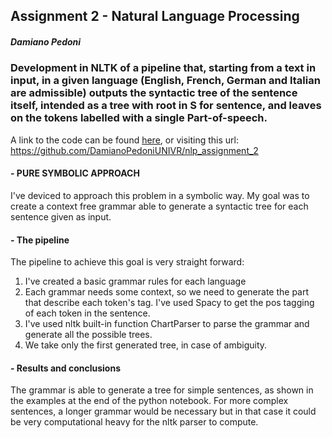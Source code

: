 ## Assignment 2 - Natural Language Processing
##### Damiano Pedoni
### Development in NLTK of a pipeline that, starting from a text in input, in a given language (English, French, German and Italian are admissible) outputs the syntactic tree of the sentence itself, intended as a tree with root in S for sentence, and leaves on the tokens labelled with a single Part-of-speech.

A link to the code can be found [here](https://github.com/DamianoPedoniUNIVR/nlp_assignment_2), or visiting this url: https://github.com/DamianoPedoniUNIVR/nlp_assignment_2

#### - PURE SYMBOLIC APPROACH
I've deviced to approach this problem in a symbolic way. My goal was to create a context free grammar able to generate a syntactic tree for each sentence given as input.

#### - The pipeline
The pipeline to achieve this goal is very straight forward:<br>
1) I've created a basic grammar rules for each language
2) Each grammar needs some context, so we need to generate the part that describe each token's tag. I've used Spacy to get the pos tagging of each token in the sentence.
3) I've used nltk built-in function ChartParser to parse the grammar and generate all the possible trees.
4) We take only the first generated tree, in case of ambiguity.

#### - Results and conclusions
The grammar is able to generate a tree for simple sentences, as shown in the examples at the end of the python notebook. For more complex sentences, a longer grammar would be necessary but in that case it could be very computational heavy for the nltk parser to compute.

